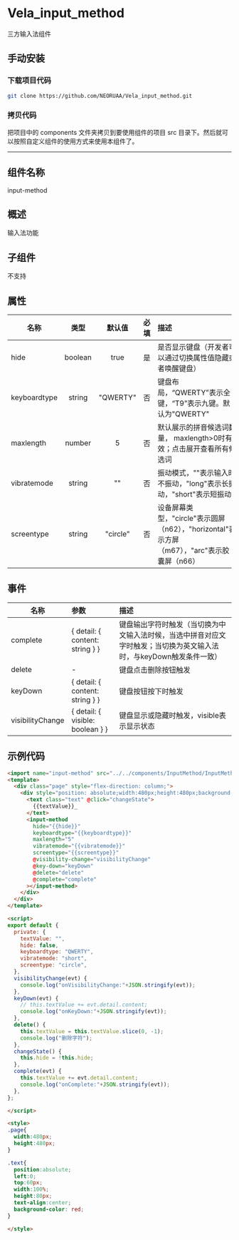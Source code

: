 # Vela_input_method
 三⽅输⼊法组件

## 手动安装

### 下载项目代码

```bash
git clone https://github.com/NEORUAA/Vela_input_method.git
```

### 拷贝代码
把项目中的 components 文件夹拷贝到要使用组件的项目 src 目录下。然后就可以按照自定义组件的使用方式来使用本组件了。

---

## 组件名称
input-method

## 概述
输⼊法功能

## ⼦组件
不⽀持

## 属性
| 名称 | 类型 | 默认值 | 必填 | 描述 |
| --------  | :----:  | :----:  | :----:  | :---- |
| hide | boolean | true | 是 | 是否显⽰键盘（开发者可以通过切换属性值隐藏或者唤醒键盘） |
| keyboardtype | string | "QWERTY" | 否 | 键盘布局，“QWERTY”表⽰全键，“T9”表⽰九键。默认为"QWERTY" |
| maxlength | number | 5 | 否 | 默认展⽰的拼⾳候选词数量， maxlength>0时有效；点击展开查看所有候选词 |
| vibratemode | string | "" | 否 | 振动模式，""表⽰输⼊时不振动，"long"表⽰⻓振动，"short"表⽰短振动 |
| screentype | string | "circle" | 否 | 设备屏幕类型，"circle"表⽰圆屏（n62），"horizontal"表⽰方屏（m67），"arc"表⽰胶囊屏（n66） |

## 事件
| 名称 | 参数 | 描述 |
| --------  | :-----  | :---- |
| complete | { detail: { content: string } } | 键盘输出字符时触发（当切换为中⽂输⼊法时候，当选中拼⾳对应⽂字时触发；当切换为英⽂输⼊法时，与keyDown触发条件⼀致）|
| delete | - | 键盘点击删除按钮触发 |
| keyDown | { detail: { content: string } } | 键盘按钮按下时触发 |
| visibilityChange | { detail: { visible: boolean } } | 键盘显示或隐藏时触发，visible表⽰显示状态 |

## ⽰例代码
```html
<import name="input-method" src="../../components/InputMethod/InputMethod.ux"></import>
<template>
  <div class="page" style="flex-direction: column;">
    <div style="position: absolute;width:480px;height:480px;background-color: grey;">
      <text class="text" @click="changeState">
        {{textValue}}_
      </text>
      <input-method
        hide="{{hide}}"
        keyboardtype="{{keyboardtype}}"
        maxlength="5"
        vibratemode="{{vibratemode}}"
        screentype="{{screentype}}"
        @visibility-change="visibilityChange"
        @key-down="keyDown"
        @delete="delete"
        @complete="complete"
      ></input-method>
    </div>
  </div>
</template>

<script>
export default {
  private: {
    textValue: "",
    hide: false,
    keyboardtype: "QWERTY",
    vibratemode: "short",
    screentype: "circle",
  },
  visibilityChange(evt) {
    console.log("onVisibilityChange:"+JSON.stringify(evt));
  },
  keyDown(evt) {
    // this.textValue += evt.detail.content;
    console.log("onKeyDown:"+JSON.stringify(evt));
  },
  delete() {
    this.textValue = this.textValue.slice(0, -1);
    console.log("删除字符");
  },
  changeState() {
    this.hide = !this.hide;
  },
  complete(evt) {
    this.textValue += evt.detail.content;
    console.log("onComplete:"+JSON.stringify(evt));
  },
};

</script>

<style>
.page{
  width:480px;
  height:480px;
}

.text{
  position:absolute;
  left:0;
  top:60px;
  width:100%;
  height:80px;
  text-align:center;
  background-color: red;
}

</style>
```